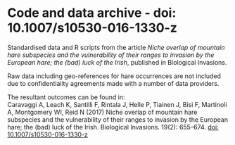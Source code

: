 # Code and data archive - doi: 10.1007/s10530-016-1330-z

Standardised data and R scripts from the article *Niche overlap of mountain hare subspecies and the vulnerability of their ranges to invasion by the European hare; the (bad) luck of the Irish*, published in Biological Invasions.  

Raw data including geo-references for hare occurrences are not included due to confidentiality agreements made with a number of data providers.  

The resultant outcomes can be found in:  
Caravaggi A, Leach K, Santilli F, Rintala J, Helle P, Tiainen J, Bisi F, Martinoli A, Montgomery WI, Reid N (2017) Niche overlap of mountain hare subspecies and the vulnerability of their ranges to invasion by the European hare; the (bad) luck of the Irish. Biological Invasions. 19(2): 655–674. [doi: 10.1007/s10530-016-1330-z](https://link.springer.com/article/10.1007/s10530-016-1330-z)
